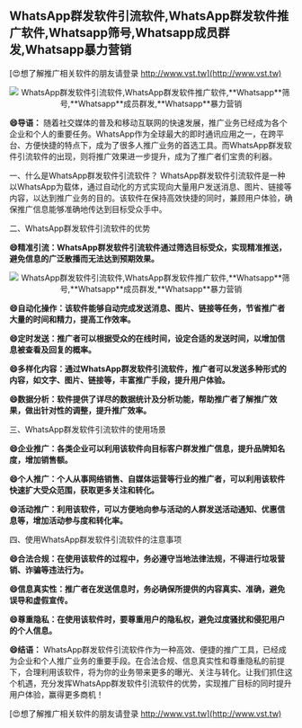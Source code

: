 ## **WhatsApp群发软件引流软件,WhatsApp群发软件推广软件,**Whatsapp**筛号,**Whatsapp**成员群发,**Whatsapp**暴力营销**

[😍想了解推广相关软件的朋友请登录 http://www.vst.tw](http://www.vst.tw)

 <center><img src="https://vst.tw/MP4/tuiguang/png/5.png" alt="WhatsApp群发软件引流软件,WhatsApp群发软件推广软件,**Whatsapp**筛号,**Whatsapp**成员群发,**Whatsapp**暴力营销"></center>

**😄导语：**
随着社交媒体的普及和移动互联网的快速发展，推广业务已经成为各个企业和个人的重要任务。WhatsApp作为全球最大的即时通讯应用之一，在跨平台、方便快捷的特点下，成为了很多人推广业务的首选工具。而WhatsApp群发软件引流软件的出现，则将推广效果进一步提升，成为了推广者们宝贵的利器。

一、什么是WhatsApp群发软件引流软件？
WhatsApp群发软件引流软件是一种以WhatsApp为载体，通过自动化的方式实现向大量用户发送消息、图片、链接等内容，以达到推广业务的目的。该软件在保持高效快捷的同时，兼顾用户体验，确保推广信息能够准确地传达到目标受众手中。

二、WhatsApp群发软件引流软件的优势

**😄精准引流：WhatsApp群发软件引流软件通过筛选目标受众，实现精准推送，避免信息的广泛散播而无法达到预期效果。**

 <center><img src="https://vst.tw/MP4/tuiguang/png/3.png" alt="WhatsApp群发软件引流软件,WhatsApp群发软件推广软件,**Whatsapp**筛号,**Whatsapp**成员群发,**Whatsapp**暴力营销"></center>

**😄自动化操作：该软件能够自动完成发送消息、图片、链接等任务，节省推广者大量的时间和精力，提高工作效率。**

**😄定时发送：推广者可以根据受众的在线时间，设定合适的发送时间，以增加信息被查看及回复的概率。**

**😄多样化内容：通过WhatsApp群发软件引流软件，推广者可以发送多种形式的内容，如文字、图片、链接等，丰富推广手段，提升用户体验。**

**😄数据分析：软件提供了详尽的数据统计及分析功能，帮助推广者了解推广效果，做出针对性的调整，提升推广效率。**

三、WhatsApp群发软件引流软件的使用场景

**😄企业推广：各类企业可以利用该软件向目标客户群发推广信息，提升品牌知名度，增加销售额。**

**😄个人推广：个人从事网络销售、自媒体运营等行业的推广者，可以利用该软件快速扩大受众范围，获取更多关注和转化。**

**😄活动推广：利用该软件，可以方便地向参与活动的人群发送活动通知、优惠信息等，增加活动参与度和转化率。**

四、使用WhatsApp群发软件引流软件的注意事项

**😄合法合规：在使用该软件的过程中，务必遵守当地法律法规，不得进行垃圾营销、诈骗等违法行为。**

**😄信息真实性：推广者在发送信息时，务必确保所提供的内容真实、准确，避免误导和虚假宣传。**

**😄尊重隐私：在使用该软件时，要尊重用户的隐私权，避免过度骚扰和侵犯用户的个人信息。**

**😄结语：**
WhatsApp群发软件引流软件作为一种高效、便捷的推广工具，已经成为企业和个人推广业务的重要手段。在合法合规、信息真实性和尊重隐私的前提下，合理利用该软件，将为你的业务带来更多的曝光、关注与转化。让我们抓住这个机遇，充分发挥WhatsApp群发软件引流软件的优势，实现推广目标的同时提升用户体验，赢得更多商机！

[😍想了解推广相关软件的朋友请登录 http://www.vst.tw](http://www.vst.tw)



